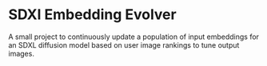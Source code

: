 # SDXl Embedding Evolver

A small project to continuously update a population of input embeddings for an SDXL diffusion model based on user image rankings to tune output images.
